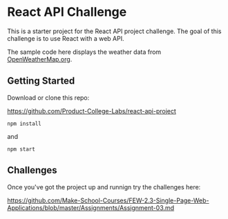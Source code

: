 # React API Challenge 

This is a starter project for the React API project challenge. The goal of this challenge is to use React with a web API. 

The sample code here displays the weather data from [OpenWeatherMap.org](https://openweathermap.org). 

## Getting Started 

Download or clone this repo: 

https://github.com/Product-College-Labs/react-api-project

`npm install`

and 

`npm start`

## Challenges 

Once you've got the project up and runnign try the challenges here: 

https://github.com/Make-School-Courses/FEW-2.3-Single-Page-Web-Applications/blob/master/Assignments/Assignment-03.md
